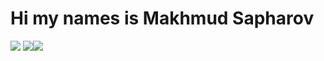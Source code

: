 # Hi my names is Makhmud Sapharov
![](https://raw.githubusercontent.com/makhmudjon-dev/makhmudjon-dev/master/profile-summary-card-output/graywhite/0-profile-details.svg)
![](https://raw.githubusercontent.com/makhmudjon-dev/makhmudjon-dev/master/profile-summary-card-output/graywhite/3-stats.svg)![](https://raw.githubusercontent.com/makhmudjon-dev/makhmudjon-dev/master/profile-summary-card-output/graywhite/1-repos-per-language.svg)
